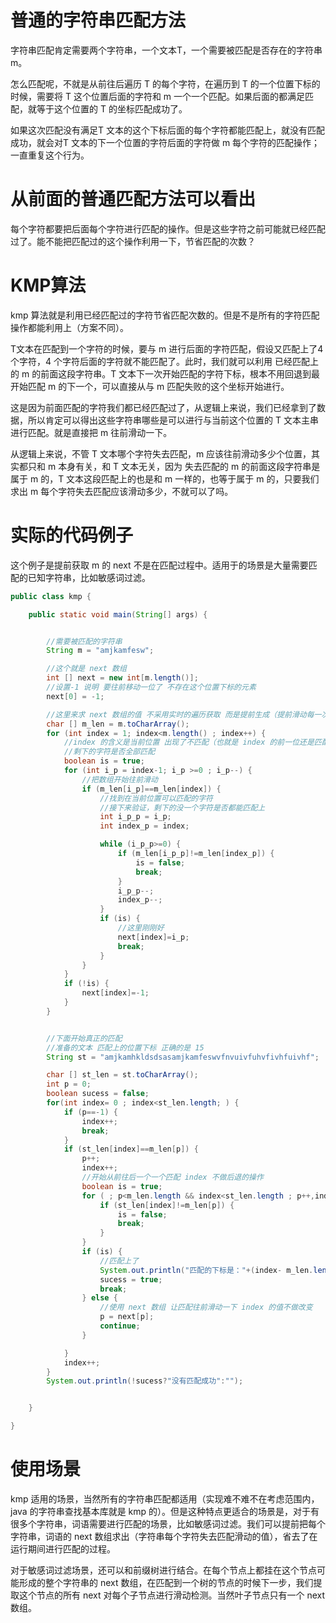 # 普通的字符串匹配方法

字符串匹配肯定需要两个字符串，一个文本T，一个需要被匹配是否存在的字符串m。

怎么匹配呢，不就是从前往后遍历 T 的每个字符，在遍历到 T 的一个位置下标的时候，需要将 T 这个位置后面的字符和 m 一个一个匹配。如果后面的都满足匹配，就等于这个位置的 T 的坐标匹配成功了。

如果这次匹配没有满足T 文本的这个下标后面的每个字符都能匹配上，就没有匹配成功，就会对T 文本的下一个位置的字符后面的字符做 m 每个字符的匹配操作；一直重复这个行为。



# 从前面的普通匹配方法可以看出

每个字符都要把后面每个字符进行匹配的操作。但是这些字符之前可能就已经匹配过了。能不能把匹配过的这个操作利用一下，节省匹配的次数？



# KMP算法

kmp 算法就是利用已经匹配过的字符节省匹配次数的。但是不是所有的字符匹配操作都能利用上（方案不同）。

T文本在匹配到一个字符的时候，要与 m 进行后面的字符匹配，假设又匹配上了4 个字符，4 个字符后面的字符就不能匹配了。此时，我们就可以利用 已经匹配上的 m 的前面这段字符串。T 文本下一次开始匹配的字符下标，根本不用回退到最开始匹配 m 的下一个，可以直接从与 m 匹配失败的这个坐标开始进行。

这是因为前面匹配的字符我们都已经匹配过了，从逻辑上来说，我们已经拿到了数据，所以肯定可以得出这些字符串哪些是可以进行与当前这个位置的 T 文本主串进行匹配。就是直接把 m 往前滑动一下。

从逻辑上来说，不管 T 文本哪个字符失去匹配，m 应该往前滑动多少个位置，其实都只和 m 本身有关，和 T 文本无关，因为 失去匹配的 m 的前面这段字符串是属于 m 的，T 文本这段匹配上的也是和 m 一样的，也等于属于 m 的，只要我们求出 m 每个字符失去匹配应该滑动多少，不就可以了吗。

# 实际的代码例子

这个例子是提前获取 m 的 next 不是在匹配过程中。适用于的场景是大量需要匹配的已知字符串，比如敏感词过滤。

```java
public class kmp {

    public static void main(String[] args) {


        //需要被匹配的字符串
        String m = "amjkamfesw";

        //这个就是 next 数组
        int [] next = new int[m.length()];
        //设置-1 说明 要往前移动一位了 不存在这个位置下标的元素
        next[0] = -1;

        //这里来求 next 数组的值 不采用实时的遍历获取 而是提前生成（提前滑动每一次，时间复杂度是O(m)）
        char [] m_len = m.toCharArray();
        for (int index = 1; index<m.length() ; index++) {
            //index 的含义是当前位置 出现了不匹配（也就是 index 的前一位还是匹配的）
            //剩下的字符是否全部匹配
            boolean is = true;
            for (int i_p = index-1; i_p >=0 ; i_p--) {
                //把数组开始往前滑动
                if (m_len[i_p]==m_len[index]) {
                    //找到在当前位置可以匹配的字符
                    //接下来验证，剩下的没一个字符是否都能匹配上
                    int i_p_p = i_p;
                    int index_p = index;

                    while (i_p_p>=0) {
                        if (m_len[i_p_p]!=m_len[index_p]) {
                            is = false;
                            break;
                        }
                        i_p_p--;
                        index_p--;
                    }
                    if (is) {
                        //这里刚刚好
                        next[index]=i_p;
                        break;
                    }
                }
            }
            if (!is) {
                next[index]=-1;
            }
        }


        //下面开始真正的匹配
        //准备的文本 匹配上的位置下标 正确的是 15
        String st = "amjkamhkldsdsasamjkamfeswvfnvuivfuhvfivhfuivhf";

        char [] st_len = st.toCharArray();
        int p = 0;
        boolean sucess = false;
        for(int index= 0 ; index<st_len.length; ) {
            if (p==-1) {
                index++;
                break;
            }
            if (st_len[index]==m_len[p]) {
                p++;
                index++;
                //开始从前往后一个一个匹配 index 不做后退的操作
                boolean is = true;
                for ( ; p<m_len.length && index<st_len.length ; p++,index++) {
                    if (st_len[index]!=m_len[p]) {
                        is = false;
                        break;
                    }
                }
                if (is) {
                    //匹配上了
                    System.out.println("匹配的下标是："+(index- m_len.length));
                    sucess = true;
                    break;
                } else {
                    //使用 next 数组 让匹配往前滑动一下 index 的值不做改变
                    p = next[p];
                    continue;
                }

            }
            index++;
        }
        System.out.println(!sucess?"没有匹配成功":"");


    }

}

```

# 使用场景

kmp 适用的场景，当然所有的字符串匹配都适用（实现难不难不在考虑范围内，java 的字符串查找基本库就是 kmp 的）。但是这种特点更适合的场景是，对于有很多个字符串，词语需要进行匹配的场景，比如敏感词过滤。我们可以提前把每个字符串，词语的 next 数组求出（字符串每个字符失去匹配滑动的值），省去了在运行期间进行匹配的过程。

对于敏感词过滤场景，还可以和前缀树进行结合。在每个节点上都挂在这个节点可能形成的整个字符串的 next 数组，在匹配到一个树的节点的时候下一步，我们提取这个节点的所有 next 对每个子节点进行滑动检测。当然叶子节点只有一个 next 数组。